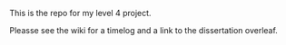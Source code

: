 This is the repo for my level 4 project.

Pleasse see the wiki for a timelog and a link to the dissertation overleaf.
